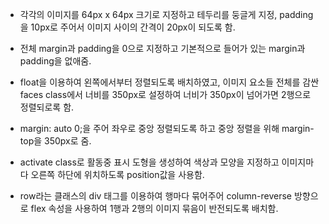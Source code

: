 - 각각의 이미지를 64px x 64px 크기로 지정하고 테두리를 둥글게 지정, padding을 10px로 주어서 이미지 사이의 간격이 20px이 되도록 함.

- 전체 margin과 padding을 0으로 지정하고 기본적으로 들어가 있는 margin과 padding을 없애줌.

- float을 이용하여 왼쪽에서부터 정렬되도록 배치하였고, 이미지 요소들 전체를 감싼 faces class에서 너비를 350px로 설정하여 너비가 350px이 넘어가면 2행으로 정렬되로록 함.

- margin: auto 0;을 주어 좌우로 중앙 정렬되도록 하고 중앙 정렬을 위해 margin-top을 350px로 줌.

- activate class로 활동중 표시 도형을 생성하여 색상과 모양을 지정하고 이미지마다 오른쪽 하단에 위치하도록 position값을 사용함.

- row라는 클래스의 div 태그를 이용하여 행마다 묶어주어 column-reverse 방향으로 flex 속성을 사용하여 1행과 2행의 이미지 묶음이 반전되도록 배치함.
